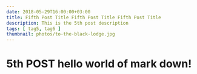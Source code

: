 ```yaml
---
date: 2018-05-29T16:00:00+03:00
title: Fifth Post Title Fifth Post Title Fifth Post Title
description: This is the 5th post description
tags: [ tag5, tag6 ]
thumbnail: photos/to-the-black-lodge.jpg
---
```

# 5th POST **hello world** of mark down!